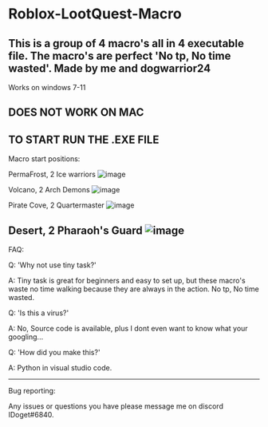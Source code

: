 # Roblox-LootQuest-Macro
This is a group of 4 macro's all in 4 executable file. The macro's are perfect 'No tp, No time wasted'. Made by me and dogwarrior24
-----------------------------------------------------------------------------------------------------------------------------------------------------------------------------------
Works on windows 7-11

DOES NOT WORK ON MAC
-----------------------------------------------------------------------------------------------------------------------------------------------------------------------------------
TO START RUN THE .EXE FILE
-----------------------------------------------------------------------------------------------------------------------------------------------------------------------------------

Macro start positions:

PermaFrost, 2 Ice warriors
![image](https://user-images.githubusercontent.com/69323084/146272592-e59b06c8-1ace-488b-91fc-7d66930f4f9d.png)

Volcano, 2 Arch Demons
![image](https://user-images.githubusercontent.com/69323084/143802851-8e02af2d-f0fd-485a-bd7e-4c36a6362b47.png)

Pirate Cove, 2 Quartermaster
![image](https://user-images.githubusercontent.com/69323084/143803099-88e77168-a601-4cf4-8965-39bc0ec2a001.png)

Desert, 2 Pharaoh's Guard
![image](https://user-images.githubusercontent.com/69323084/143803254-63d21c44-5780-478b-b2a8-606f3c69cf07.png)
-----------------------------------------------------------------------------------------------------------------------------------------------------------------------------------
FAQ:

Q: 'Why not use tiny task?'

A: Tiny task is great for beginners and easy to set up, but these macro's waste no time walking because they are always in the action. No tp, No time wasted.


Q: 'Is this a virus?'

A: No, Source code is available, plus I dont even want to know what your googling...


Q: 'How did you make this?'

A: Python in visual studio code.

-----------------------------------------------------------------------------------------------------------------------------------------------------------------------------------
Bug reporting:

Any issues or questions you have please message me on discord IDoget#6840.
